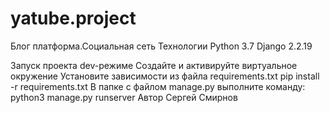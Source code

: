 # yatube.project
Блог платформа.Социальная сеть
Технологии
Python 3.7 Django 2.2.19

Запуск проекта dev-режиме
Создайте и активируйте виртуальное окружение
Установите зависимости из файла requirements.txt
pip install -r requirements.txt
В папке с файлом manage.py выполните команду:
python3 manage.py runserver
Автор
Сергей Смирнов